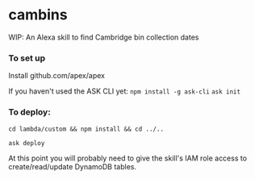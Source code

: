 # cambins

WIP: An Alexa skill to find Cambridge bin collection dates

### To set up
Install github.com/apex/apex

If you haven't used the ASK CLI yet:
`npm install -g ask-cli`
`ask init`

### To deploy:
`cd lambda/custom && npm install && cd ../..`

`ask deploy`

At this point you will probably need to give the skill's IAM role access to create/read/update DynamoDB tables.

